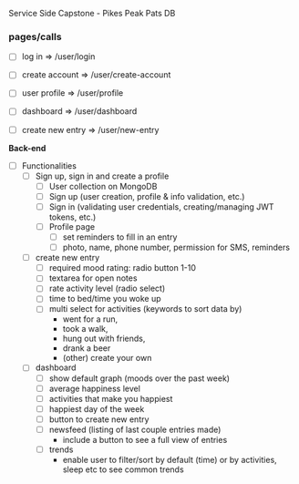 Service Side Capstone - Pikes Peak Pats DB

### pages/calls
- [ ] log in => /user/login
- [ ] create account => /user/create-account
- [ ] user profile => /user/profile
- [ ] dashboard => /user/dashboard
- [ ] create new entry => /user/new-entry


**Back-end**

- [ ] Functionalities
  - [ ] Sign up, sign in and create a profile
    - [ ] User collection on MongoDB
    - [ ] Sign up (user creation, profile & info validation, etc.)
    - [ ] Sign in (validating user credentials, creating/managing JWT tokens, etc.)
    - [ ] Profile page
      - [ ] set reminders to fill in an entry
      - [ ] photo, name, phone number, permission for SMS, reminders
  - [ ] create new entry
    - [ ] required mood rating: radio button 1-10
    - [ ] textarea for open notes
    - [ ] rate activity level (radio select)
    - [ ] time to bed/time you woke up
    - [ ] multi select for activities (keywords to sort data by)
      - went for a run,
      - took a walk,
      - hung out with friends,
      - drank a beer
      - (other) create your own
  - [ ] dashboard
    - [ ] show default graph (moods over the past week)
    - [ ] average happiness level
    - [ ] activities that make you happiest
    - [ ] happiest day of the week
    - [ ] button to create new entry
    - [ ] newsfeed (listing of last couple entries made)
      - include a button to see a full view of entries
    - [ ] trends
      - enable user to filter/sort by default (time) or by activities, sleep etc to see common trends
